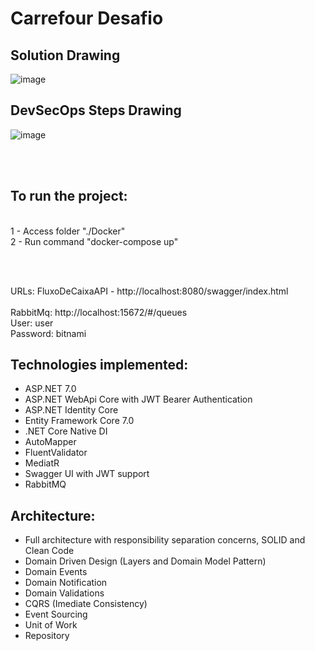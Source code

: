 # Carrefour Desafio

## Solution Drawing

![image](https://github.com/diogocorrealima/desafio-carrefour/assets/13989921/026d787d-c9d2-4f34-9d37-45dce34ac56b)


## DevSecOps Steps Drawing

![image](https://user-images.githubusercontent.com/13989921/217170523-3e763f7d-e4ff-4f78-9283-6b64198cc414.png)





</br></br>
## To run the project:
</br>
1 - Access folder "./Docker"</br>
2 - Run command "docker-compose up"</br>

</br></br>

URLs:
FluxoDeCaixaAPI - http://localhost:8080/swagger/index.html</br>
</br>
RabbitMq: http://localhost:15672/#/queues  </br>
User: user </br>
Password: bitnami
</br>
## Technologies implemented:

- ASP.NET 7.0
 - ASP.NET WebApi Core with JWT Bearer Authentication
 - ASP.NET Identity Core
- Entity Framework Core 7.0
- .NET Core Native DI
- AutoMapper
- FluentValidator
- MediatR
- Swagger UI with JWT support
- RabbitMQ


## Architecture:

- Full architecture with responsibility separation concerns, SOLID and Clean Code
- Domain Driven Design (Layers and Domain Model Pattern)
- Domain Events
- Domain Notification
- Domain Validations
- CQRS (Imediate Consistency)
- Event Sourcing
- Unit of Work
- Repository


